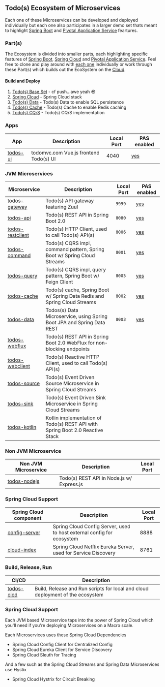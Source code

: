 ## Todo(s) Ecosystem of Microservices

Each one of these Microservices can be developed and deployed individually but each one also participates in a larger demo set thats meant to highlight [Spring Boot](https://spring.io/projects/spring-boot) and [Pivotal Application Service](https://pivotal.io/platform/pivotal-application-service) feartures.

### Part(s)

The Ecosystem is divided into smaller parts, each highlighting specific features of [Spring Boot](https://spring.io/projects/spring-boot), [Spring Cloud](https://projects.spring.io/spring-cloud/) and [Pivotal Application Service](https://pivotal.io/platform/pivotal-application-service).  Feel free to clone and play around with [each one](#apps) individually or work through these Part(s) which builds out the EcoSystem on the [Cloud](https://run.pivotal.io/).

#### Build and Deploy  


1. [Todo(s) Base Set](PART_1.md) - cf push...awe yeah :sunglasses:
2. [Spring Cloud](PART_2.md) - Spring Cloud stack
3. [Todo(s) Data](PART_3.md) - Todo(s) Data to enable SQL persistence
4. [Todo(s) Cache](PART_4.md) - Todo(s) Cache to enable Redis caching
5. [Todo(s) CQrS](PART_5.md) - Todo(s) CQrS implementation

### Apps

App | Description | Local Port | PAS enabled
------------ | ------------- | ------------- | -------------  
[todos-ui](https://github.com/corbtastik/todos-ui) | todomvc.com Vue.js frontend Todo(s) UI | 4040 | [yes](https://github.com/corbtastik/todos-ui#run-on-pas)

### JVM Microservices

Microservice | Description | Local Port | PAS enabled
------------ | ------------- | ------------- | -------------  
[todos-gateway](https://github.com/corbtastik/todos-gateway) | Todo(s) API gateway featuring Zuul | ``9999`` | [yes](https://github.com/corbtastik/todos-gateway#run-on-pas)
[todos-api](https://github.com/corbtastik/todos-api) | Todo(s) REST API in Spring Boot 2.0 | ``8080`` | [yes](https://github.com/corbtastik/todos-api#run-on-pas)  
[todos-restclient](https://github.com/corbtastik/todos-restclient) | Todo(s) HTTP Client, used to call Todo(s) API(s) | ``8006`` | [yes](https://github.com/corbtastik/todos-restclient#run-on-pas)  
[todos-command](https://github.com/corbtastik/todos-command) | Todo(s) CQRS impl, command pattern, Spring Boot w/ Spring Cloud Streams | ``8001`` | [yes](https://github.com/corbtastik/todos-command#run-on-pas)  
[todos-query](https://github.com/corbtastik/todos-query) | Todo(s) CQRS impl, query pattern, Spring Boot w/ Feign Client | ``8005`` |  [yes](https://github.com/corbtastik/todos-query#run-on-pas) 
[todos-cache](https://github.com/corbtastik/todos-cache) | Todo(s) cache, Spring Boot w/ Spring Data Redis and Spring Cloud Streams | ``8002``  | [yes](https://github.com/corbtastik/todos-cache#run-on-pas)
[todos-data](https://github.com/corbtastik/todos-data) | Todos(s) Data Microservice, using Spring Boot JPA and Spring Data REST | ``8003`` | [yes](https://github.com/corbtastik/todos-data#run-on-pas)
[todos-webflux](https://github.com/corbtastik/todos-webflux) | Todo(s) REST API in Spring Boot 2.0 WebFlux for non-blocking endpoints |
[todos-webclient](https://github.com/corbtastik/todos-webclient) | Todo(s) Reactive HTTP Client, used to call Todo(s) API(s) |  
[todos-source](https://github.com/corbtastik/todos-source) | Todo(s) Event Driven Source Microservice in Spring Cloud Streams |  
[todos-sink](https://github.com/corbtastik/todos-sink) | Todo(s) Event Driven Sink Microservice in Spring Cloud Streams |  
[todos-kotlin](https://github.com/corbtastik/todos-kotlin) | Kotlin implementation of Todo(s) REST API with Spring Boot 2.0 Reactive Stack |  

### Non JVM Microservice

Non JVM Microservice | Description | Local Port
------------ | ------------- | -------------
[todos-nodejs](https://github.com/corbtastik/todos-nodejs) | Todo(s) REST API in Node.js w/ Express.js | 

### Spring Cloud Support

Spring Cloud component | Description | Local Port
------------ | ------------- | -------------
[config-server](https://github.com/corbtastik/config-server) | Spring Cloud Config Server, used to host external config for ecosystem | 8888
[cloud-index](https://github.com/corbtastik/cloud-index) | Spring Cloud Netflix Eureka Server, used for Service Discovery | 8761

### Build, Release, Run

CI/CD | Description
------------ | -------------
[todos-cicd](https://github.com/corbtastik/todos-cicd) | Build, Release and Run scripts for local and cloud deployment of the ecosystem

### Spring Cloud Support

Each JVM based Microservice taps into the power of Spring Cloud which you'll need if you're deploying Microservices on a Macro scale.

Each Microservices uses these Spring Cloud Dependencies

* Spring Cloud Config Client for Centralized Config
* Spring Cloud Eureka Client for Service Discovery
* Spring Cloud Sleuth for Tracing

And a few such as the Spring Cloud Streams and Spring Data Microservices use Hystix

* Spring Cloud Hystrix for Circuit Breaking
